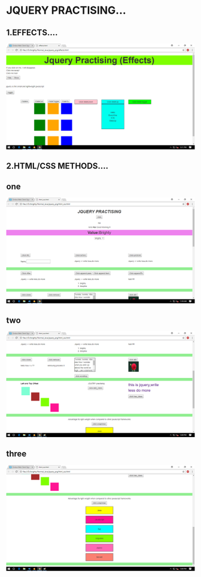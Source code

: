 # JQUERY PRACTISING...


## 1.EFFECTS....

![alt text](https://github.com/Brightymartina/jquery-practising-effets-html-css-/blob/master/jquery%20ss/e1.png "Logo Title Text 1")

## 2.HTML/CSS METHODS....

## one 

![alt text](https://github.com/Brightymartina/jquery-practising-effets-html-css-/blob/master/jquery%20ss/h1.png "Logo Title Text 1")



## two

![alt text](https://github.com/Brightymartina/jquery-practising-effets-html-css-/blob/master/jquery%20ss/h2.png "Logo Title Text 1")


## three

![alt text](https://github.com/Brightymartina/jquery-practising-effets-html-css-/blob/master/jquery%20ss/h3.png "Logo Title Text 1")

```
